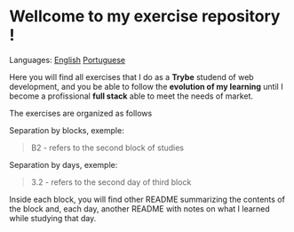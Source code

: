 # Wellcome to my exercise repository !

Languages: [English](https://github.com/mayusatori/trybe-exercises/blob/main/README.en.md#wellcome-to-my-exercise-repository-) [Portuguese](https://github.com/mayusatori/trybe-exercises#boas-vindas-ao-meu-reposit%C3%B3rio-de-exerc%C3%ADcios-)

Here you will find all exercises that I do as a **Trybe** studend of web development, and you be able to follow the **evolution of my learning** until I become a profissional **full stack** able to meet the needs of market.

The exercises are organized as follows

Separation by blocks, exemple:
> B2 - refers to the second block of studies

Separation by days, exemple:
> 3.2 - refers to the second day of third block 

Inside each block, you will find other README summarizing the contents of the block and, each day, another README with notes on what I learned while studying that day.
